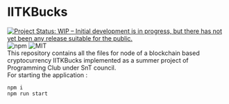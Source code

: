 # IITKBucks
[![Project Status: WIP – Initial development is in progress, but there has not yet been any release suitable for the public.](https://www.repostatus.org/badges/latest/wip.svg)](https://www.repostatus.org/#wip)
![npm](https://img.shields.io/npm/v/npm)
![MIT](https://img.shields.io/github/license/pr-yadav/IITKBucks)</br>
This repository contains all the files for node of a blockchain based cryptocurrency IITKBucks implemented as a summer project of Programming Club under SnT council.</br>
For starting the application :
```
npm i
npm run start
```
